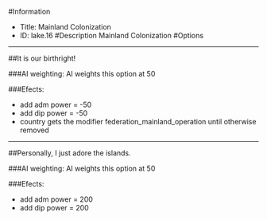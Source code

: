 #Information
 - Title: Mainland Colonization
 - ID: lake.16
#Description
Mainland Colonization
#Options

___
##It is our birthright!

###AI weighting:
AI weights this option at 50


###Efects:<ul><li>add adm power = -50</li><li>add dip power = -50</li><li>country gets the modifier federation_mainland_operation until otherwise removed</li></ul>

___
##Personally, I just adore the islands.

###AI weighting:
AI weights this option at 50


###Efects:<ul><li>add adm power = 200</li><li>add dip power = 200</li></ul>
